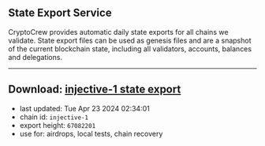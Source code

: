 ## State Export Service
CryptoCrew provides automatic daily state exports for all chains we validate. State export files can be used as genesis files and are a snapshot of the current blockchain state, including all validators, accounts, balances and delegations.

---
**Download: [injective-1 state export](https://dl-eu2.ccvalidators.com/SERVICE/injective/injective-1_export_67082201.json)**
---

- last updated: Tue Apr 23 2024 02:34:01
- chain id: `injective-1`
- export height: `67082201`
- use for: airdrops, local tests, chain recovery
